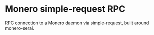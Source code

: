 # Monero simple-request RPC

RPC connection to a Monero daemon via simple-request, built around monero-serai.
